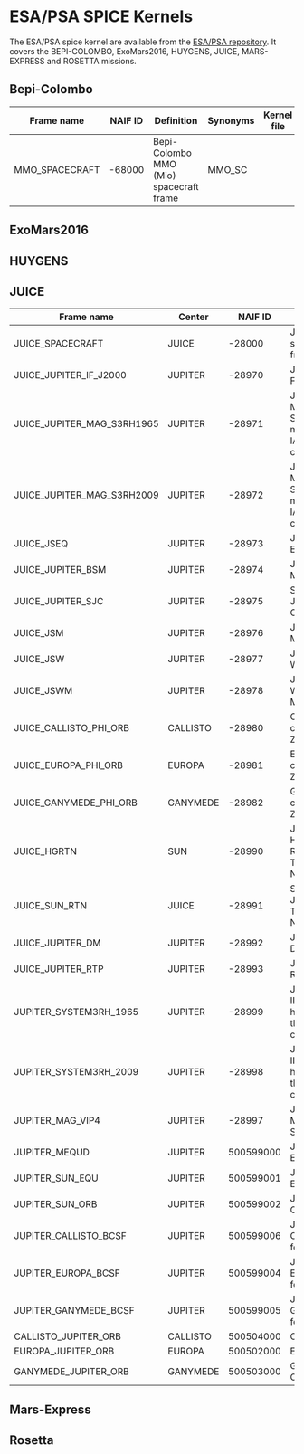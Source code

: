 # ESA/PSA SPICE Kernels

The ESA/PSA spice kernel are available from the [ESA/PSA repository](https://repos.cosmos.esa.int/socci/projects/SPICE_KERNELS). 
It covers the BEPI-COLOMBO, ExoMars2016, HUYGENS, JUICE, MARS-EXPRESS and ROSETTA missions.

## Bepi-Colombo

| Frame name             | NAIF ID | Definition | Synonyms | Kernel file |
| ---------------------- | ------- | ---------- | -------- | ----------- |
| MMO_SPACECRAFT         | -68000  | Bepi-Colombo MMO (Mio) spacecraft frame | MMO_SC | |

## ExoMars2016

## HUYGENS

## JUICE

| Frame name                 | Center   | NAIF ID | Definition | Synonyms | Kernel file |
| ----------------------     | -------- | ------- | ---------- | -------- | ----------- |
| JUICE_SPACECRAFT           | JUICE    | -28000  | JUICE spacecraft frame | JUICE_SC | |
| JUICE_JUPITER_IF_J2000     | JUPITER  | -28970  | Jupiter Inertial Frame at J2000 | | [juice_sci_v05.tf](https://repos.cosmos.esa.int/socci/projects/SPICE_KERNELS/repos/juice/browse/kernels/fk/juice_sci_v05.tf) |
| JUICE_JUPITER_MAG_S3RH1965 | JUPITER  | -28971  | Jupiter Magnetic System III VIP4 model using IAU 1994 constants | | [juice_sci_v05.tf](https://repos.cosmos.esa.int/socci/projects/SPICE_KERNELS/repos/juice/browse/kernels/fk/juice_sci_v05.tf) |
| JUICE_JUPITER_MAG_S3RH2009 | JUPITER  | -28972  | Jupiter Magnetic System III VIP4 model using IAU 2009 constants | | [juice_sci_v05.tf](https://repos.cosmos.esa.int/socci/projects/SPICE_KERNELS/repos/juice/browse/kernels/fk/juice_sci_v05.tf) |
| JUICE_JSEQ                 | JUPITER  | -28973  | Jovian-centric Equatorial Solar | | [juice_sci_v05.tf](https://repos.cosmos.esa.int/socci/projects/SPICE_KERNELS/repos/juice/browse/kernels/fk/juice_sci_v05.tf) |
| JUICE_JUPITER_BSM          | JUPITER  | -28974  | Jupiter Solar Magnetospheric | | [juice_sci_v05.tf](https://repos.cosmos.esa.int/socci/projects/SPICE_KERNELS/repos/juice/browse/kernels/fk/juice_sci_v05.tf) |
| JUICE_JUPITER_SJC          | JUPITER  | -28975  | Solar Joviancentric Coordinates | | [juice_sci_v05.tf](https://repos.cosmos.esa.int/socci/projects/SPICE_KERNELS/repos/juice/browse/kernels/fk/juice_sci_v05.tf) |
| JUICE_JSM                  | JUPITER  | -28976  | Jupiter Solar Magnetic  | | [juice_sci_v05.tf](https://repos.cosmos.esa.int/socci/projects/SPICE_KERNELS/repos/juice/browse/kernels/fk/juice_sci_v05.tf) |
| JUICE_JSW                  | JUPITER  | -28977  | Jupiter Solar Wind | | [juice_sci_v05.tf](https://repos.cosmos.esa.int/socci/projects/SPICE_KERNELS/repos/juice/browse/kernels/fk/juice_sci_v05.tf) |
| JUICE_JSWM                 | JUPITER  | -28978  | Jupiter Solar Wind Magnetospheric | | [juice_sci_v05.tf](https://repos.cosmos.esa.int/socci/projects/SPICE_KERNELS/repos/juice/browse/kernels/fk/juice_sci_v05.tf) |
| JUICE_CALLISTO_PHI_ORB     | CALLISTO | -28980  | Callisto-centered Phi-Zorb | | [juice_sci_v05.tf](https://repos.cosmos.esa.int/socci/projects/SPICE_KERNELS/repos/juice/browse/kernels/fk/juice_sci_v05.tf) |
| JUICE_EUROPA_PHI_ORB       | EUROPA   | -28981  | Europa-centered Phi-Zorb | | [juice_sci_v05.tf](https://repos.cosmos.esa.int/socci/projects/SPICE_KERNELS/repos/juice/browse/kernels/fk/juice_sci_v05.tf) |
| JUICE_GANYMEDE_PHI_ORB     | GANYMEDE | -28982  | Ganymede-centered Phi-Zorb | | [juice_sci_v05.tf](https://repos.cosmos.esa.int/socci/projects/SPICE_KERNELS/repos/juice/browse/kernels/fk/juice_sci_v05.tf) |
| JUICE_HGRTN                | SUN      | -28990  | JUICE Heliocentric Radial-Tangential-Normal | | [juice_sci_v05.tf](https://repos.cosmos.esa.int/socci/projects/SPICE_KERNELS/repos/juice/browse/kernels/fk/juice_sci_v05.tf) |
| JUICE_SUN_RTN              | JUICE    | -28991  | Sun-orbit JUICE Radial-Tangential-Normal | | [juice_sci_v05.tf](https://repos.cosmos.esa.int/socci/projects/SPICE_KERNELS/repos/juice/browse/kernels/fk/juice_sci_v05.tf) |
| JUICE_JUPITER_DM           | JUPITER  | -28992  | Jupiter JUICE Dipole Meridian | | [juice_sci_v05.tf](https://repos.cosmos.esa.int/socci/projects/SPICE_KERNELS/repos/juice/browse/kernels/fk/juice_sci_v05.tf) |
| JUICE_JUPITER_RTP          | JUPITER  | -28993  | JUICE Jupiter R-Theta-Phi | | [juice_sci_v05.tf](https://repos.cosmos.esa.int/socci/projects/SPICE_KERNELS/repos/juice/browse/kernels/fk/juice_sci_v05.tf) |
| JUPITER_SYSTEM3RH_1965     | JUPITER  | -28999  | Jupiter System III Right-handed using the IAU 1994 constants | | [juice_sci_v05.tf](https://repos.cosmos.esa.int/socci/projects/SPICE_KERNELS/repos/juice/browse/kernels/fk/juice_sci_v05.tf) |
| JUPITER_SYSTEM3RH_2009     | JUPITER  | -28998  | Jupiter System III Right-handed using the IAU 2009 constants | | [juice_sci_v05.tf](https://repos.cosmos.esa.int/socci/projects/SPICE_KERNELS/repos/juice/browse/kernels/fk/juice_sci_v05.tf) |
| JUPITER_MAG_VIP4           | JUPITER  | -28997  | Jupiter Magnetic System III VIP4 | | [juice_sci_v05.tf](https://repos.cosmos.esa.int/socci/projects/SPICE_KERNELS/repos/juice/browse/kernels/fk/juice_sci_v05.tf) |
| JUPITER_MEQUD              | JUPITER  | 500599000  | Jupiter Mean Equator of date | | [juice_sci_v05.tf](https://repos.cosmos.esa.int/socci/projects/SPICE_KERNELS/repos/juice/browse/kernels/fk/juice_sci_v05.tf) |
| JUPITER_SUN_EQU            | JUPITER  | 500599001  | Jupiter Solar Equatorial | | [juice_sci_v05.tf](https://repos.cosmos.esa.int/socci/projects/SPICE_KERNELS/repos/juice/browse/kernels/fk/juice_sci_v05.tf) |
| JUPITER_SUN_ORB            | JUPITER  | 500599002  | Jupiter Solar Orbital | | [juice_sci_v05.tf](https://repos.cosmos.esa.int/socci/projects/SPICE_KERNELS/repos/juice/browse/kernels/fk/juice_sci_v05.tf) |
| JUPITER_CALLISTO_BCSF      | JUPITER  | 500599006  | Jupiter-centric Callisto-following | | [juice_sci_v05.tf](https://repos.cosmos.esa.int/socci/projects/SPICE_KERNELS/repos/juice/browse/kernels/fk/juice_sci_v05.tf) |
| JUPITER_EUROPA_BCSF        | JUPITER  | 500599004  | Jupiter-centric Europa-following  | | [juice_sci_v05.tf](https://repos.cosmos.esa.int/socci/projects/SPICE_KERNELS/repos/juice/browse/kernels/fk/juice_sci_v05.tf) |
| JUPITER_GANYMEDE_BCSF      | JUPITER  | 500599005  | Jupiter-centric Ganymede-following | | [juice_sci_v05.tf](https://repos.cosmos.esa.int/socci/projects/SPICE_KERNELS/repos/juice/browse/kernels/fk/juice_sci_v05.tf) |
| CALLISTO_JUPITER_ORB       | CALLISTO | 500504000  | Callisto Orbital | | [juice_sci_v05.tf](https://repos.cosmos.esa.int/socci/projects/SPICE_KERNELS/repos/juice/browse/kernels/fk/juice_sci_v05.tf) |
| EUROPA_JUPITER_ORB         | EUROPA   | 500502000  | Europa Orbital | | [juice_sci_v05.tf](https://repos.cosmos.esa.int/socci/projects/SPICE_KERNELS/repos/juice/browse/kernels/fk/juice_sci_v05.tf) |
| GANYMEDE_JUPITER_ORB       | GANYMEDE | 500503000  | Ganymede Orbital | | [juice_sci_v05.tf](https://repos.cosmos.esa.int/socci/projects/SPICE_KERNELS/repos/juice/browse/kernels/fk/juice_sci_v05.tf) |


## Mars-Express

## Rosetta



